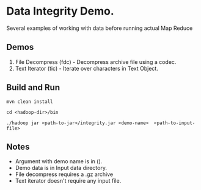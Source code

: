 # Data Integrity Demo.

Several examples of working with data before running actual Map Reduce

## Demos

1. File Decompress (fdc) - Decompress archive file using a codec.
2. Text Iterator (tic) - Iterate over characters in Text Object.

## Build and Run
```
mvn clean install

cd <hadoop-dir>/bin

./hadoop jar <path-to-jar>/integrity.jar <demo-name>  <path-to-input-file> 
```

## Notes

- Argument with demo name is in ().
- Demo data is in Input data directory.
- File decompress requires a .gz archive
- Text iterator doesn't require any input file.
